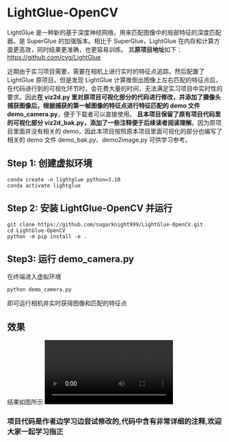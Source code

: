 # LightGlue-OpenCV 
LightGlue 是一种新的基于深度神经网络，用来匹配图像中的局部特征的深度匹配器。是 SuperGlue 的加强版本。相比于 SuperGlue，LightGlue 在内存和计算方面更高效，同时结果更准确，也更容易训练。
其**原项目地址**如下：
https://github.com/cvg/LightGlue

近期由于实习项目需要，需要在相机上进行实时的特征点追踪。然后配置了LightGlue 原项目。但是发现 LightGlue 计算推倒出图像上左右匹配的特征点后，在代码进行到的可视化环节时，会花费大量的时间，无法满足实习项目中实时性的要求。因此**在 viz2d.py 里对原项目可视化部分的代码进行修改，并添加了摄像头捕获图像后，根据捕获的第一帧图像的特征点进行特征匹配的 demo 文件 demo_camera.py**，便于下载者可以直接使用。
**且本项目保留了原有项目代码里的可视化部分 viz2d_bak.py，添加了一些注释便于后续读者阅读理解**。因为原项目里面并没有相关的 demo，因此本项目按照原本项目里面可视化的部分也编写了相关的 demo 文件 demo_bak.py、demo2image.py 可供学习参考。

## Step 1: 创建虚拟环境
```
conda create -n lightglue python=3.10
conda activate lightglue
```

## Step 2: 安装 LightGlue-OpenCV  并运行
```
git clone https://github.com/sugarknight999/LightGlue-OpenCV.git
cd LightGlue-OpenCV
python -m pip install -e .
```
## Step3: 运行 demo_camera.py
在终端进入虚拟环境
```
python demo_camera.py
```
即可运行相机并实时获得图像和匹配的特征点

## 效果
结果如图所示
<video src="https://github.com/sugarknight999/LightGlue-OpenCV/assets/125547075/ef736840-8511-4de9-900f-df4796d7849e"></video>



### 项目代码是作者边学习边尝试修改的,代码中含有非常详细的注释,欢迎大家一起学习指正



